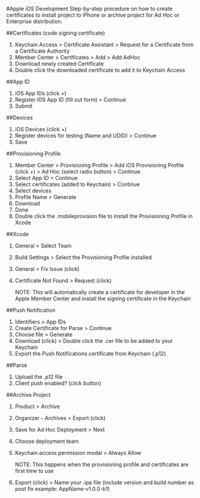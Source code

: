 #Apple iOS Development
Step-by-step procedure on how to create certificates to install project to iPhone or archive project for Ad Hoc or Enterprise distribution.

##Certificates (code signing certificate)
1. Keychain Access > Certificate Assistant > Request for a Certificate from a Certificate Authority
2. Member Center > Certificates > Add > Add AdHoc
3. Download newly created Certificate 
4. Double click the downloaded certificate to add it to Keychain Access

##App ID

1. iOS App IDs (click +)
2. Register iOS App ID (fill out form) > Continue
3. Submit

##Devices

1. iOS Devices (click +) 
2. Register devices for testing (Name and UDID) > Continue
3. Save

##Provisioning Profile

1. Member Center > Provisioning Profile > Add iOS Provisioning Profile (click +) > Ad Hoc (select radio button) > Continue
2. Select App ID > Continue
3. Select certificates (added to Keychain) > Continue
4. Select devices
5. Profile Name > Generate
6. Download
7. Done
8. Double click the .mobileprovision file to install the Provisioning Profile in Xcode

##Xcode

1. General > Select Team
2. Build Settings > Select the Provisioning Profile installed
3. General > Fix Issue (click)
4. Certificate Not Found > Request (click)

	NOTE: This will automatically create a certificate for developer in the Apple Member Center and install the signing certificate in the Keychain

##Push Notification 

1. Identifiers > App IDs
2. Create Certificate for Parse > Continue
3. Choose file > Generate
4. Download (click) > Double click the .cer file to be added to your Keychain
5. Export the Push Notifications certificate from Keychain (.p12)

##Parse

1. Upload the .p12 file
2. Client push enabled? (click button)

##Archive Project

1. Product > Archive
2. Organizer - Archives > Export (click)
3. Save for Ad Hoc  Deployment > Next
4. Choose deployment team
5. Keychain access permission modal > Always Allow


	NOTE: This happens when the provisioning profile and certificates are first time to use

6. Export (click) > Name your .ipa file (include version and build number as post fix example: AppName-v1.0.0-b1)
